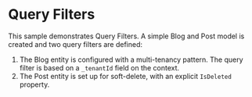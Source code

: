# Query Filters

This sample demonstrates Query Filters. A simple Blog and Post model is created and two query filters are defined:

1) The Blog entity is configured with a multi-tenancy pattern. The query filter is based on a `_tenantId` field on the context.
2) The Post entity is set up for soft-delete, with an explicit `IsDeleted` property.

